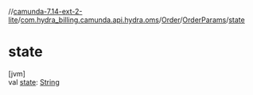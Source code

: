 //[camunda-7.14-ext-2-lite](../../../../index.md)/[com.hydra_billing.camunda.api.hydra.oms](../../index.md)/[Order](../index.md)/[OrderParams](index.md)/[state](state.md)

# state

[jvm]\
val [state](state.md): [String](https://kotlinlang.org/api/latest/jvm/stdlib/kotlin/-string/index.html)
